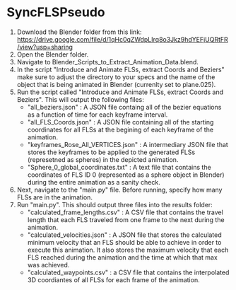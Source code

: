 # SyncFLSPseudo

1. Download the Blender folder from this link: https://drive.google.com/file/d/1qHc0qZWdpLIrq8o3Jkz9hdYEFjUQRtFR/view?usp=sharing
2. Open the Blender folder.
3. Navigate to Blender_Scripts_to_Extract_Animation_Data.blend.
4. In the script "Introduce and Animate FLSs, extract Coords and Beziers" make sure to adjust the directory to your specs and the name of the object that is being animated in Blender (currenlty set to plane.025).
5. Run the script called "Introduce and Animate FLSs, extract Coords and Beziers".
   This will output the following files:
   - "all_beziers.json" : A JSON file containg all of the bezier equations as a function of time for each keyframe interval.
   - "all_FLS_Coords.json" : A JSON file containing all of the starting coordinates for all FLSs at the begining of each keyframe of the animation.
   - "keyframes_Rose_All_VERTICES.json" : A intermediary JSON file that stores the keyframes to be applied to the generated FLSs (represetned as spheres) in the depicted animation.
   - "Sphere_0_global_coordinates.txt" : A text file that contains the coordinates of FLS ID 0 (represented as a sphere object in Blender) during the entire animation as a sanity check.
6. Next, navigate to the "main.py" file. Before running, specify how many FLSs are in the animation. 
7. Run "main.py".
   This should output three files into the results folder:
   - "calculated_frame_lengths.csv" : A CSV file that contains the travel length that each FLS traveled from one frame to the next during the animation.
   - "calculated_velocities.json" : A JSON file that stores the calculated minimum velocity that an FLS should be able to achieve in order to execute this animation. It also stores the maximum velocity that each FLS reached during the animation and the time at which that max was achieved.
   - "calculated_waypoints.csv" : a CSV file that contains the interpolated 3D coordiantes of all FLSs for each frame of the animation.



